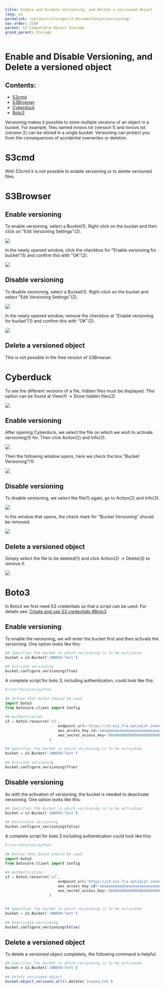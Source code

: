 ```yaml
---
title: Enable and Disable Versioning, and Delete a versioned object
lang: en
permalink: /optimist/storage/s3_documentation/versioning/
nav_order: 3140
parent: S3 Compatible Object Storage
grand_parent: Storage
---
```


Enable and Disable Versioning, and Delete a versioned object
=================================================

Contents:
-----------
- [S3cmd](#s3cmd) 
- [S3Browser](#s3browser)
- [Cyberduck](#cyberduck)
- [Boto3](#boto3)

Versioning makes it possible to store multiple versions of an object in a bucket.
For example, files named innovo.txt (version 1) and innovo.txt (version 2) can be stored in a single bucket.
Versioning can protect you from the consequences of accidental overwrites or deletion.

# S3cmd

With S3cmd it is not possible to enable versioning or to delete versioned files.

# S3Browser

## Enable versioning

To enable versioning, select a Bucket(1).
Right click on the bucket and then click on "Edit Versioning Settings"(2).

![](attachments/Versioning1.png)

In the newly opened window, click the checkbox for "Enable versioning for bucket"(1) and confirm this with "OK"(2).

![](attachments/Versioning2.png)

## Disable versioning

To disable versioning, select a Bucket(1).
Right-click on the bucket and select "Edit Versioning Settings"(2).

![](attachments/Versioning3.png)

In the newly opened window, remove the checkbox at "Enable versioning for bucket"(1) and confirm this with "OK"(2).

![](attachments/Versioning4.png)

## Delete a versioned object

This is not possible in the free version of S3Browser.

# Cyberduck

To see the different versions of a file, hidden files must be displayed.
This option can be found at View(1) → Show hidden files(2)

![](attachments/Versioning5.png)

## Enable versioning

After opening Cyberduck, we select the file on which we wish to activate versioning(1) for.
Then click Action(2) and Info(3).

![](attachments/Versioning6.png)

Then the following window opens, here we check the box "Bucket Versioning"(1):

![](attachments/Versioning7.png)

## Disable versioning

To disable versioning, we select the file(1) again, go to Action(2) and Info(3).

![](attachments/Versioning8.png)

In the window that opens, the check mark for "Bucket Versioning" should be removed.

![](attachments/Versioning9.png)

## Delete a versioned object

Simply select the file to be deleted(1) and click Action(2) → Delete(3) to remove it.

![](attachments/Versioning10.png)

# Boto3

In Boto3 we first need S3 credentials so that a script can be used. For details see: [Create and use S3 credentials #Boto3](/optimist/storage/s3_documentation/createanduses3credentials/#boto3).

## Enable versioning

To enable the versioning, we will enter the bucket first and then activate the versioning.
One option looks like this:

```bash
## Specifies the bucket in which versioning is to be activated.
bucket = s3.Bucket('iNNOVO-Test')
 
## Activate versioning
bucket.configure_versioning(True)
```

A complete script for boto 3, including authentication, could look like this:

```python
#!/usr/bin/env/python
 
## Define that boto3 should be used
import boto3
from botocore.client import Config
 
## Authentication
s3 = boto3.resource('s3',
                        endpoint_url='https://s3.es1.fra.optimist.innovo.cloud',
                        aws_access_key_id='aaaaaaaaaaaaaaaaaaaaaaaaaaaaaaaa',
                        aws_secret_access_key='bbbbbbbbbbbbbbbbbbbbbbbbbbbbbbbbbb',
                    )
 
## Specifies the bucket in which versioning is to be activated.
bucket = s3.Bucket('iNNOVO-Test')
 
## Activate versioning
bucket.configure_versioning(True)
```

## Disable versioning

As with the activation of versioning, the bucket is needed to deactivate versioning. 
One option looks like this:

```bash
## Specifies the bucket in which versioning is to be activated.
bucket = s3.Bucket('iNNOVO-Test')
 
## Deactivate versioning
bucket.configure_versioning(False)
```
A complete script for boto 3 including authentication could look like this:

```python
#!/usr/bin/env/python
 
## Define that boto3 should be used
import boto3
from botocore.client import Config
 
## Authentication
s3 = boto3.resource('s3',
                        endpoint_url='https://s3.es1.fra.optimist.innovo.cloud',
                        aws_access_key_id='aaaaaaaaaaaaaaaaaaaaaaaaaaaaaaaa',
                        aws_secret_access_key='bbbbbbbbbbbbbbbbbbbbbbbbbbbbbbbbbb',
                    )
 
 
## Specifies the bucket in which versioning is to be activated.
bucket = s3.Bucket('iNNOVO-Test')
 
## Deactivate versioning
bucket.configure_versioning(False)
```

## Delete a versioned object

To delete a versioned object completely, the following command is helpful:

```bash
## Specifies the bucket in which versioning is to be activated.
bucket = s3.Bucket('iNNOVO-Test')
 
## Delete versioned object
bucket.object_versions.all().delete('innovo.txt')
```
